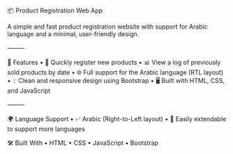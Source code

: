 📦 Product Registration Web App

A simple and fast product registration website with support for Arabic language and a minimal, user-friendly design.

⸻

🚀 Features
	•	📝 Quickly register new products
	•	📊 View a log of previously sold products by date
	•	🌐 Full support for the Arabic language (RTL layout)
	•	💡 Clean and responsive design using Bootstrap
	•	🖥️ Built with HTML, CSS, and JavaScript

⸻

🌍 Language Support
	•	✅ Arabic (Right-to-Left layout)
	•	🔄 Easily extendable to support more languages

🛠️ Built With
	•	HTML
	•	CSS
	•	JavaScript
	•	Bootstrap

